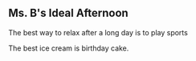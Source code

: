 ## Ms. B's Ideal Afternoon

The best way to relax after a long day is to play sports

The best ice cream is birthday cake.